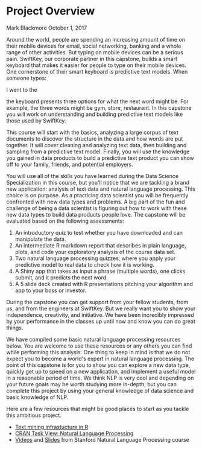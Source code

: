 Project Overview
================
Mark Blackmore
October 1, 2017

Around the world, people are spending an increasing amount of time on their mobile devices for email, social networking, banking and a whole range of other activities. But typing on mobile devices can be a serious pain. SwiftKey, our corporate partner in this capstone, builds a smart keyboard that makes it easier for people to type on their mobile devices. One cornerstone of their smart keyboard is predictive text models. When someone types:

I went to the

the keyboard presents three options for what the next word might be. For example, the three words might be gym, store, restaurant. In this capstone you will work on understanding and building predictive text models like those used by SwiftKey.

This course will start with the basics, analyzing a large corpus of text documents to discover the structure in the data and how words are put together. It will cover cleaning and analyzing text data, then building and sampling from a predictive text model. Finally, you will use the knowledge you gained in data products to build a predictive text product you can show off to your family, friends, and potential employers.

You will use all of the skills you have learned during the Data Science Specialization in this course, but you'll notice that we are tackling a brand new application: analysis of text data and natural language processing. This choice is on purpose. As a practicing data scientist you will be frequently confronted with new data types and problems. A big part of the fun and challenge of being a data scientist is figuring out how to work with these new data types to build data products people love. The capstone will be evaluated based on the following assessments:

1.  An introductory quiz to test whether you have downloaded and can manipulate the data.
2.  An intermediate R markdown report that describes in plain language, plots, and code your exploratory analysis of the course data set.
3.  Two natural language processing quizzes, where you apply your predictive model to real data to check how it is working.
4.  A Shiny app that takes as input a phrase (multiple words), one clicks submit, and it predicts the next word.
5.  A 5 slide deck created with R presentations pitching your algorithm and app to your boss or investor.

During the capstone you can get support from your fellow students, from us, and from the engineers at SwiftKey. But we really want you to show your independence, creativity, and initiative. We have been incredibly impressed by your performance in the classes up until now and know you can do great things.

We have compiled some basic natural language processing resources below. You are welcome to use these resources or any others you can find while performing this analysis. One thing to keep in mind is that we do not expect you to become a world's expert in natural language processing. The point of this capstone is for you to show you can explore a new data type, quickly get up to speed on a new application, and implement a useful model in a reasonable period of time. We think NLP is very cool and depending on your future goals may be worth studying more in-depth, but you can complete this project by using your general knowledge of data science and basic knowledge of NLP.

Here are a few resources that might be good places to start as you tackle this ambitious project.

-   [Text mining infrastucture in R](%22http://www.jstatsoft.org/v25/i05/%22)
-   [CRAN Task View: Natural Language Processing](%22http://cran.r-project.org/web/views/NaturalLanguageProcessing.html%22)
-   [Videos](%22https://www.youtube.com/user/OpenCourseOnline/search?query=NLP%22) and [Slides](%22https://web.stanford.edu/~jurafsky/NLPCourseraSlides.html%22) from Stanford Natural Language Processing course
